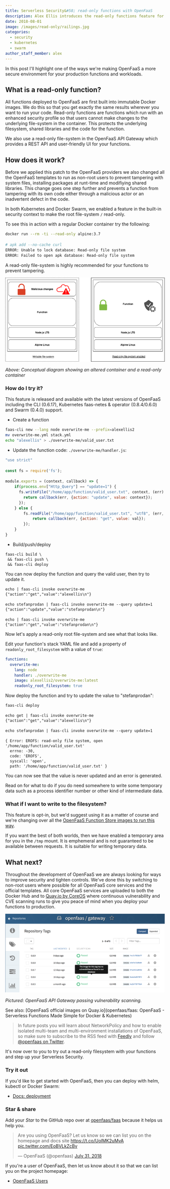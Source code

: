 ```yaml
---
title: Serverless Security&#58; read-only functions with OpenFaaS
description: Alex Ellis introduces the read-only functions feature for OpenFaaS - a security concept available with containers and Kubernetes to prevent tampering
date: 2018-08-01
image: /images/read-only/railings.jpg
categories:
  - security
  - kubernetes
  - swarm
author_staff_member: alex
---
```


In this post I'll highlight one of the ways we're making OpenFaaS a more secure environment for your production functions and workloads.

## What is a read-only function?

All functions deployed to OpenFaaS are first built into immutable Docker images. We do this so that you get exactly the same results wherever you want to run your code. Read-only functions are functions which run with an enhanced security profile so that users cannot make changes to the underlying file-system in the container. This protects the underlying filesystem, shared libraries and the code for the function.

We also use a read-only file-system in the OpenFaaS API Gateway which provides a REST API and user-friendly UI for your functions.

## How does it work?

Before we applied this patch to the OpenFaaS providers we also changed all the OpenFaaS templates to run as non-root users to prevent tampering with system files, installing packages at runt-time and modifiying shared libraries. This change goes one step further and prevents a function from tampering with its own code either through a malicious actor or an inadvertent defect in the code.

In both Kubernetes and Docker Swarm, we enabled a feature in the built-in security context to make the root file-system `/` read-only. 

To see this in action with a regular Docker container try the following:

```bash
docker run --rm -ti --read-only alpine:3.7

# apk add --no-cache curl
ERROR: Unable to lock database: Read-only file system
ERROR: Failed to open apk database: Read-only file system
```

A read-only file-system is highly recommended for your functions to prevent tampering.

![](/images/read-only/conceptual.png)

*Above: Conceptual diagram showing an altered container and a read-only container*

### How do I try it?

This feature is released and available with the latest versions of OpenFaaS including the CLI (0.6.17), Kubernetes faas-netes & operator (0.8.4/0.6.0) and Swarm (0.4.0) support.

* Create a function

```bash
faas-cli new --lang node overwrite-me --prefix=alexellis2
mv overwrite-me.yml stack.yml
echo "alexellis" > ./overwrite-me/valid_user.txt
```

* Update the function code: `./overwrite-me/handler.js`:

```js
"use strict"

const fs = require('fs');

module.exports = (context, callback) => {
    if(process.env["Http_Query"] == "update=1") {
      fs.writeFile("/home/app/function/valid_user.txt", context, (err) => {
        return callback(err, {action: "update", value: context});
      });
    } else {
        fs.readFile("/home/app/function/valid_user.txt", "utf8", (err, val) => {
            return callback(err, {action: "get", value: val});
        });
    }
}

```

* Build/push/deploy

```
faas-cli build \
 && faas-cli push \
 && faas-cli deploy
```

You can now deploy the function and query the valid user, then try to update it.

```
echo | faas-cli invoke overwrite-me
{"action":"get","value":"alexellis\n"}

echo stefanprodan | faas-cli invoke overwrite-me --query update=1
{"action":"update","value":"stefanprodan\n"}

echo | faas-cli invoke overwrite-me
{"action":"get","value":"stefanprodan\n"}
```

Now let's apply a read-only root file-system and see what that looks like.

Edit your function's stack YAML file and add a property of `readonly_root_filesystem` with a value of `true`:

```yaml
functions:
  overwrite-me:
    lang: node
    handler: ./overwrite-me
    image: alexellis2/overwrite-me:latest
    readonly_root_filesystem: true
```

Now deploy the function and try to update the value to "stefanprodan":

```
faas-cli deploy

echo get | faas-cli invoke overwrite-me 
{"action":"get","value":"alexellis\n"}

echo stefanprodan | faas-cli invoke overwrite-me --query update=1

{ Error: EROFS: read-only file system, open '/home/app/function/valid_user.txt'
  errno: -30,
  code: 'EROFS',
  syscall: 'open',
  path: '/home/app/function/valid_user.txt' }
```

You can now see that the value is never updated and an error is generated.

Read on for what to do if you do need somewhere to write some temporary data such as a process identifier number or other kind of intermediate data.

### What if I want to write to the filesystem?

This feature is opt-in, but we'd suggest using it as a matter of course and we're changing over all the [OpenFaaS Function Store images to run this way](https://github.com/openfaas/store/issues/35).

If you want the best of both worlds, then we have enabled a temporary area for you in the `/tmp` mount. It is emphemeral and is not guaranteed to be available between requests. It is suitable for writing temporary data. 

## What next?

Throughout the development of OpenFaaS we are always looking for ways to improve security and tighten controls. We've done this by switching to non-root users where possible for all OpenFaaS core services and the official templates. All core OpenFaaS services are uploaded to both the Docker Hub and to [Quay.io by CoreOS](https://quay.io) where continuous vulnerability and CVE scanning runs to give you peace of mind when you deploy your functions to production.

![](/images/read-only/scanned-by-quay.png)

*Pictured: OpenFaaS API Gateway passing vulnerability scanning.*

See also: [OpenFaaS official images on Quay.io](openfaas/faas: OpenFaaS - Serverless Functions Made Simple for Docker & Kubernetes)

> In future posts you will learn about NetworkPolicy and how to enable isolated multi-team and multi-environment installations of OpenFaaS, so make sure to subscribe to the RSS feed with [Feedly](https://feedly.com/i/discover/sources/search/feed/https%3A%2F%2Fwww.openfaas.com%2Fblog%2F) and follow [@openfaas on Twitter](https://twitter.com/openfaas).

It's now over to you to try out a read-only filesystem with your functions and step up your Serverless Security.

### Try it out

If you'd like to get started with OpenFaaS, then you can deploy with helm, kubectl or Docker Swarm:

* [Docs: deployment](https://docs.openfaas.com/deployment/)

### Star &amp; share

Add your *Star* to the GitHub repo over at [openfaas/faas](https://github.com/openfaas/faas/) because it helps us help you.

<blockquote class="twitter-tweet" data-lang="en"><p lang="en" dir="ltr">Are you using OpenFaaS? Let us know so we can list you on the homepage and docs site <a href="https://t.co/UolMK2uMvA">https://t.co/UolMK2uMvA</a> <a href="https://t.co/EoBVLkZcBv">pic.twitter.com/EoBVLkZcBv</a></p>&mdash; OpenFaaS (@openfaas) <a href="https://twitter.com/openfaas/status/1024403113694900224?ref_src=twsrc%5Etfw">July 31, 2018</a></blockquote> <script async src="https://platform.twitter.com/widgets.js" charset="utf-8"></script> 

If you're a user of OpenFaaS, then let us know about it so that we can list you on the project homepage:

* [OpenFaaS Users](https://docs.openfaas.com/#users-of-openfaas)

